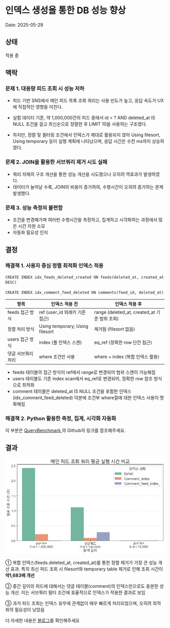 # 인덱스 생성을 통한 DB 성능 향상

Date: 2025-05-29

## 상태

적용 중

## 맥락

### 문제 1. 대용량 피드 조회 시 성능 저하

- 피드 기반 SNS에서 메인 피드 목록 조회 쿼리는 사용 빈도가 높고, 응답 속도가 UX에 직접적인 영향을 미친다.

- 실험 데이터 기준, 약 1,000,000건의 피드 중에서 id < ? AND deleted_at IS NULL 조건을 걸고 최신순으로 정렬한 후 LIMIT 10을 사용하는 구조였다.

- 하지만, 정렬 및 필터링 조건에서 인덱스가 제대로 활용되지 않아 Using filesort, Using temporary 등이 실행 계획에 나타났으며, 응답 시간은 수천 ms까지 상승하였다.

### 문제 2. JOIN을 활용한 서브쿼리 제거 시도 실패

- 쿼리 자체의 구조 개선을 통한 성능 개선을 시도했으나 오히려 역효과가 발생하였다.
- 데이터가 늘어날 수록, JOIN의 비용이 증가하여, 수행시간이 오히려 증가하는 문제 발생했다.

### 문제 3. 성능 측정의 불편함

- 조건을 변경해가며 여러번 수행시간을 측정하고, 집계하고 시각화하는 과정에서 많은 시간 자원 소모
- 자동화 필요성 인지

## 결정

### 해결책 1. 사용자 중심 정렬 최적화 인덱스 적용

```
CREATE INDEX idx_feeds_deleted_created ON feeds(deleted_at, created_at DESC)

CREATE INDEX idx_comment_feed_deleted ON comments(feed_id, deleted_at)
```

| 항목               | 인덱스 적용 전                  | 인덱스 적용 후                                |
| ------------------ | ------------------------------- | --------------------------------------------- |
| feeds 접근 방식    | ref (user_id 외래키 기준 접근)  | range (deleted_at, created_at 기준 범위 조회) |
| 정렬 처리 방식     | Using temporary; Using filesort | 제거됨 (filesort 없음)                        |
| users 접근 방식    | index (풀 인덱스 스캔)          | eq_ref (정확한 row 단건 접근)                 |
| 댓글 서브쿼리 처리 | where 조건만 사용               | where + index (복합 인덱스 활용)              |

- feeds 테이블의 접근 방식이 ref에서 range로 변경되어 범위 스캔이 가능해짐
- users 테이블도 기존 index scan에서 eq_ref로 변경되어, 정확한 row 참조 방식으로 최적화
- comment 테이블은 deleted_at IS NULL 조건을 포함한 인덱스(idx_comment_feed_deleted) 덕분에 조건부 where절에 대한 인덱스 사용이 명확해짐

### 해결책 2. Python 활용한 측정, 집계, 시각화 자동화

이 부분은
[ QueryBenchmark ](https://github.com/parkhongseok/QueryBenchmark)의 Github의 링크를 참조해주세요.

## 결과

!["메인 피드 조회 평균 실행 시간 비교"](../src/13-인덱스-생성을-통한-DB-성능-향상.png)

① 복합 인덱스(feeds.deleted_at, created_at)를 통한 정렬 제거가 가장 큰 성능 개선 효과. 특히 최신 피드 조회 시 filesort와 temporary table 제거로 인해 조회 시간이 **약1,683배 개선**

② 중간 깊이의 피드에 대해서는 댓글 테이블(comment)의 인덱스만으로도 충분한 성능 개선. 이는 서브쿼리 필터 조건에 효율적으로 인덱스가 작용한 결과로 보임

③ 과거 피드 조회는 인덱스 유무에 관계없이 매우 빠르게 처리되었으며, 오히려 최적화의 필요성이 낮았음

더 자세한 내용은 [블로그](https://keinmall.tistory.com/21)를 확인해주세요
